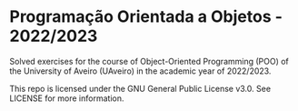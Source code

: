 # Programação Orientada a Objetos - 2022/2023
Solved exercises for the course of Object-Oriented Programming (POO) of the University of Aveiro (UAveiro) in the academic year of 2022/2023.

This repo is licensed under the GNU General Public License v3.0. See LICENSE for more information.